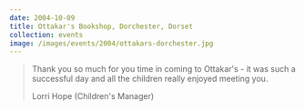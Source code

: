 ```yaml
---
date: 2004-10-09
title: Ottakar's Bookshop, Dorchester, Dorset
collection: events
image: /images/events/2004/ottakars-dorchester.jpg
---
```


> Thank you so much for you time in coming to Ottakar's - it was such a successful day and all the children really enjoyed meeting you.
> 
> <footer>Lorri Hope (Children's Manager)</footer>

